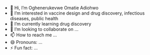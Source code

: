 - 👋 Hi, I’m Oghenerukevwe Omatie Adiohwo
- 👀 I’m interested in vaccine design and drug discovery, infectious diseases, public health
- 🌱 I’m currently learning drug discovery
- 💞️ I’m looking to collaborate on ...
- 📫 How to reach me ...
- 😄 Pronouns: ...
- ⚡ Fun fact: ...

<!---
radiohwo/radiohwo is a ✨ special ✨ repository because its `README.md` (this file) appears on your GitHub profile.
You can click the Preview link to take a look at your changes.
--->

